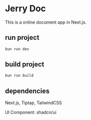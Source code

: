 # Jerry Doc

This is a online document app in Next.js.

## run project

```bash
bun run dev
```

## build project

```bash
bun run build
```

## dependencies

Next.js, Tiptap, TailwindCSS

UI Component: shadcn/ui
